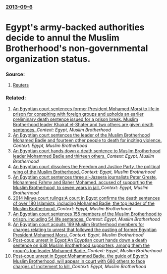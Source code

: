 ### [2013-09-6](/news/2013/09/6/index.md)

# Egypt's army-backed authorities decide to annul the Muslim Brotherhood's non-governmental organization status. 




### Source:

1. [Reuters](http://www.reuters.com/article/2013/09/06/us-egypt-protests-brotherhood-ngo-idUSBRE9850KJ20130906)

### Related:

1. [An Egyptian court sentences former President Mohamed Morsi to life in prison for conspiring with foreign groups and upholds an earlier preliminary death sentence issued for a prison break. Muslim Brotherhood leader Khairat el-Shater and two others are given death sentences. ](/news/2015/06/16/an-egyptian-court-sentences-former-president-mohamed-morsi-to-life-in-prison-for-conspiring-with-foreign-groups-and-upholds-an-earlier-preli.md) _Context: Egypt, Muslim Brotherhood_
2. [An Egyptian court sentences the leader of the Muslim Brotherhood Mohamed Badie and fourteen other people to death for inciting violence. ](/news/2015/04/11/an-egyptian-court-sentences-the-leader-of-the-muslim-brotherhood-mohamed-badie-and-fourteen-other-people-to-death-for-inciting-violence.md) _Context: Egypt, Muslim Brotherhood_
3. [An Egyptian court hands down a death sentence to Muslim Brotherhood leader Mohammed Badie and thirteen others. ](/news/2015/03/16/an-egyptian-court-hands-down-a-death-sentence-to-muslim-brotherhood-leader-mohammed-badie-and-thirteen-others.md) _Context: Egypt, Muslim Brotherhood_
4. [An Egyptian court dissolves the Freedom and Justice Party, the political wing of the Muslim Brotherhood. ](/news/2014/08/9/an-egyptian-court-dissolves-the-freedom-and-justice-party-the-political-wing-of-the-muslim-brotherhood.md) _Context: Egypt, Muslim Brotherhood_
5. [An Egyptian court sentences three al-Jazeera journalists Peter Greste, Mohammed Fahmy and Baher Mohamed, accused of supporting the Muslim Brotherhood, to seven years in jail. ](/news/2014/06/23/an-egyptian-court-sentences-three-al-jazeera-journalists-peter-greste-mohammed-fahmy-and-baher-mohamed-accused-of-supporting-the-muslim-br.md) _Context: Egypt, Muslim Brotherhood_
6. [2014 Minya court rulings:A court in Egypt confirms the death sentences of over 180 Islamists, including Mohamed Badie, the top leader of the Muslim Brotherhood. ](/news/2014/06/20/2014-minya-court-rulings-pa-court-in-egypt-confirms-the-death-sentences-of-over-180-islamists-including-mohamed-badie-the-top-leader-of-th.md) _Context: Egypt, Muslim Brotherhood_
7. [An Egyptian court sentences 155 members of the Muslim Brotherhood to prison, including 54 life sentences. ](/news/2014/05/21/an-egyptian-court-sentences-155-members-of-the-muslim-brotherhood-to-prison-including-54-life-sentences.md) _Context: Egypt, Muslim Brotherhood_
8. [An Egyptian court acquits 169 Muslim Brotherhood members for charges relating to unrest that followed the ousting of former Egyptian President Mohamed Morsi. ](/news/2014/05/19/an-egyptian-court-acquits-169-muslim-brotherhood-members-for-charges-relating-to-unrest-that-followed-the-ousting-of-former-egyptian-preside.md) _Context: Egypt, Muslim Brotherhood_
9. [Post-coup unrest in Egypt:An Egyptian court hands down a death sentence on 638 Muslim Brotherhood supporters, among them the group's top leader Mohamed Badie. ](/news/2014/04/28/post-coup-unrest-in-egypt-pan-egyptian-court-hands-down-a-death-sentence-on-638-muslim-brotherhood-supporters-among-them-the-group-s-top-le.md) _Context: Egypt, Muslim Brotherhood_
10. [Post-coup unrest in Egypt:Mohammed Badie, the guide of Egypt's Muslim Brotherhood, will appear in court with 680 others to face charges of incitement to kill. ](/news/2014/03/25/post-coup-unrest-in-egypt-pmohammed-badie-the-guide-of-egypt-s-muslim-brotherhood-will-appear-in-court-with-680-others-to-face-charges-of.md) _Context: Egypt, Muslim Brotherhood_
